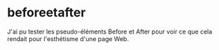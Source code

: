 # beforeetafter
J'ai pu tester les pseudo-éléments Before et After pour voir ce que cela rendait pour l'esthétisme d'une page Web.
